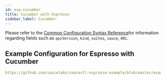 ```yaml
---
id: esp-cucumber
title: Cucumber with Espresso
sidebar_label: Cucumber
---
```


Please refer to the [Common Configuration Syntax Reference](/testrunner-toolkit/configuration/common-syntax)for information regarding fields such as `apiVersion`, `kind`, `suites`, `sauce`, etc.

## Example Configuration for Espresso with Cucumber 

```yaml reference
https://github.com/saucelabs/saucectl-espresso-example/blob/master/examples/cucumber/.sauce/config.yml
```
